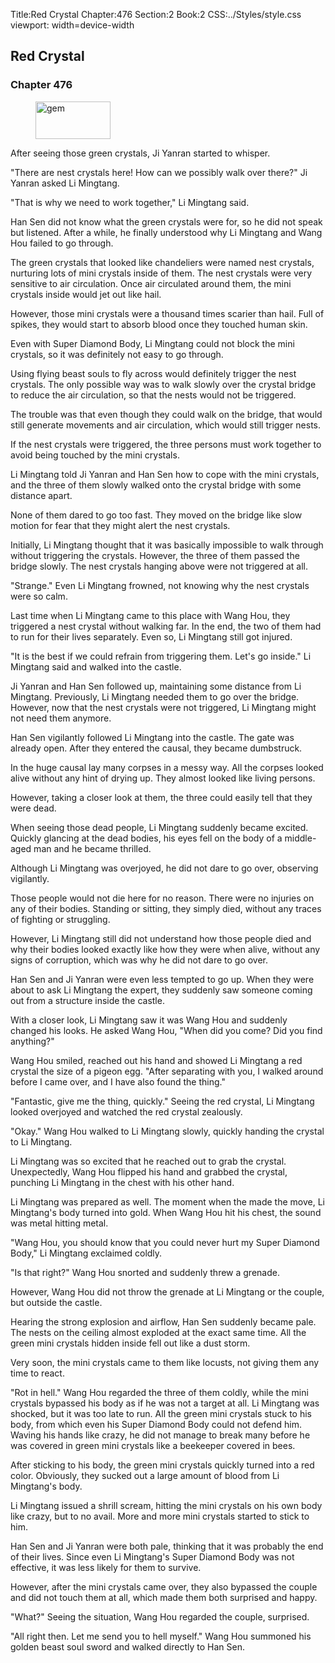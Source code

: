 Title:Red Crystal 
Chapter:476 
Section:2 
Book:2 
CSS:../Styles/style.css 
viewport: width=device-width
  
## Red Crystal
### Chapter 476 
<figure>
	<img src="../Images/gem.gif" alt="gem" id="gem" width="120" height="60" />
</figure>
  

  
  After seeing those green crystals, Ji Yanran started to whisper.

"There are nest crystals here! How can we possibly walk over there?" Ji Yanran asked Li Mingtang.

"That is why we need to work together," Li Mingtang said.

Han Sen did not know what the green crystals were for, so he did not speak but listened. After a while, he finally understood why Li Mingtang and Wang Hou failed to go through.

The green crystals that looked like chandeliers were named nest crystals, nurturing lots of mini crystals inside of them. The nest crystals were very sensitive to air circulation. Once air circulated around them, the mini crystals inside would jet out like hail.

However, those mini crystals were a thousand times scarier than hail. Full of spikes, they would start to absorb blood once they touched human skin.

Even with Super Diamond Body, Li Mingtang could not block the mini crystals, so it was definitely not easy to go through.

Using flying beast souls to fly across would definitely trigger the nest crystals. The only possible way was to walk slowly over the crystal bridge to reduce the air circulation, so that the nests would not be triggered.

The trouble was that even though they could walk on the bridge, that would still generate movements and air circulation, which would still trigger nests.

If the nest crystals were triggered, the three persons must work together to avoid being touched by the mini crystals.

Li Mingtang told Ji Yanran and Han Sen how to cope with the mini crystals, and the three of them slowly walked onto the crystal bridge with some distance apart.

None of them dared to go too fast. They moved on the bridge like slow motion for fear that they might alert the nest crystals.

Initially, Li Mingtang thought that it was basically impossible to walk through without triggering the crystals. However, the three of them passed the bridge slowly. The nest crystals hanging above were not triggered at all.

"Strange." Even Li Mingtang frowned, not knowing why the nest crystals were so calm.

Last time when Li Mingtang came to this place with Wang Hou, they triggered a nest crystal without walking far. In the end, the two of them had to run for their lives separately. Even so, Li Mingtang still got injured.

"It is the best if we could refrain from triggering them. Let's go inside." Li Mingtang said and walked into the castle.

Ji Yanran and Han Sen followed up, maintaining some distance from Li Mingtang. Previously, Li Mingtang needed them to go over the bridge. However, now that the nest crystals were not triggered, Li Mingtang might not need them anymore.

Han Sen vigilantly followed Li Mingtang into the castle. The gate was already open. After they entered the causal, they became dumbstruck.

In the huge causal lay many corpses in a messy way. All the corpses looked alive without any hint of drying up. They almost looked like living persons.

However, taking a closer look at them, the three could easily tell that they were dead.

When seeing those dead people, Li Mingtang suddenly became excited. Quickly glancing at the dead bodies, his eyes fell on the body of a middle-aged man and he became thrilled.

Although Li Mingtang was overjoyed, he did not dare to go over, observing vigilantly.

Those people would not die here for no reason. There were no injuries on any of their bodies. Standing or sitting, they simply died, without any traces of fighting or struggling.

However, Li Mingtang still did not understand how those people died and why their bodies looked exactly like how they were when alive, without any signs of corruption, which was why he did not dare to go over.

Han Sen and Ji Yanran were even less tempted to go up. When they were about to ask Li Mingtang the expert, they suddenly saw someone coming out from a structure inside the castle.

With a closer look, Li Mingtang saw it was Wang Hou and suddenly changed his looks. He asked Wang Hou, "When did you come? Did you find anything?"

Wang Hou smiled, reached out his hand and showed Li Mingtang a red crystal the size of a pigeon egg. "After separating with you, I walked around before I came over, and I have also found the thing."

"Fantastic, give me the thing, quickly." Seeing the red crystal, Li Mingtang looked overjoyed and watched the red crystal zealously.

"Okay." Wang Hou walked to Li Mingtang slowly, quickly handing the crystal to Li Mingtang.

Li Mingtang was so excited that he reached out to grab the crystal. Unexpectedly, Wang Hou flipped his hand and grabbed the crystal, punching Li Mingtang in the chest with his other hand.

Li Mingtang was prepared as well. The moment when the made the move, Li Mingtang's body turned into gold. When Wang Hou hit his chest, the sound was metal hitting metal.

"Wang Hou, you should know that you could never hurt my Super Diamond Body," Li Mingtang exclaimed coldly.

"Is that right?" Wang Hou snorted and suddenly threw a grenade.

However, Wang Hou did not throw the grenade at Li Mingtang or the couple, but outside the castle.

Hearing the strong explosion and airflow, Han Sen suddenly became pale. The nests on the ceiling almost exploded at the exact same time. All the green mini crystals hidden inside fell out like a dust storm.

Very soon, the mini crystals came to them like locusts, not giving them any time to react.

"Rot in hell." Wang Hou regarded the three of them coldly, while the mini crystals bypassed his body as if he was not a target at all. Li Mingtang was shocked, but it was too late to run. All the green mini crystals stuck to his body, from which even his Super Diamond Body could not defend him. Waving his hands like crazy, he did not manage to break many before he was covered in green mini crystals like a beekeeper covered in bees.

After sticking to his body, the green mini crystals quickly turned into a red color. Obviously, they sucked out a large amount of blood from Li Mingtang's body.

Li Mingtang issued a shrill scream, hitting the mini crystals on his own body like crazy, but to no avail. More and more mini crystals started to stick to him.

Han Sen and Ji Yanran were both pale, thinking that it was probably the end of their lives. Since even Li Mingtang's Super Diamond Body was not effective, it was less likely for them to survive.

However, after the mini crystals came over, they also bypassed the couple and did not touch them at all, which made them both surprised and happy.

"What?" Seeing the situation, Wang Hou regarded the couple, surprised.

"All right then. Let me send you to hell myself." Wang Hou summoned his golden beast soul sword and walked directly to Han Sen.
